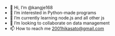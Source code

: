 - 👋 Hi, I’m @kangje168
- 👀 I’m interested in Python-made programs
- 🌱 I’m currently learning node.js and all other js
- 💞️ I’m looking to collaborate on data management
- 📫 How to reach me 2001hikasato@gmail.com

<!---
kangje168/kangje168 is a ✨ special ✨ repository because its `README.md` (this file) appears on your GitHub profile.
You can click the Preview link to take a look at your changes.
--->
